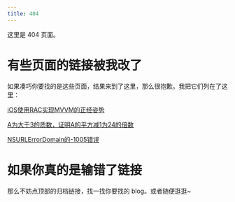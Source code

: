 ```yaml
---
title: 404
---
```


这里是 404 页面。

# 有些页面的链接被我改了

如果凑巧你要找的是这些页面，结果来到了这里，那么很抱歉。我把它们列在了这里：

[iOS使用RAC实现MVVM的正经姿势](http://blog.harrisonxi.com/2017/07/iOS%E4%BD%BF%E7%94%A8RAC%E5%AE%9E%E7%8E%B0MVVM%E7%9A%84%E6%AD%A3%E7%BB%8F%E5%A7%BF%E5%8A%BF.html)

[A为大于3的质数，证明A的平方减1为24的倍数](http://blog.harrisonxi.com/2017/07/A%E4%B8%BA%E5%A4%A7%E4%BA%8E3%E7%9A%84%E8%B4%A8%E6%95%B0%EF%BC%8C%E8%AF%81%E6%98%8EA%E7%9A%84%E5%B9%B3%E6%96%B9%E5%87%8F1%E4%B8%BA24%E7%9A%84%E5%80%8D%E6%95%B0.html)

[NSURLErrorDomain的-1005错误](http://blog.harrisonxi.com/2017/03/NSURLErrorDomain%E7%9A%84-1005%E9%94%99%E8%AF%AF.html)

# 如果你真的是输错了链接

那么不妨点顶部的归档链接，找一找你要找的 blog。或者随便逛逛~
